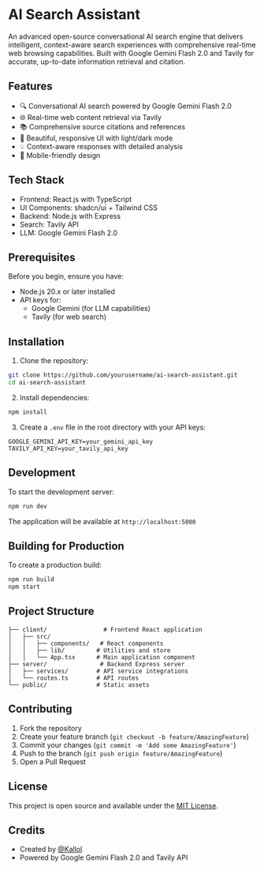 # AI Search Assistant

An advanced open-source conversational AI search engine that delivers intelligent, context-aware search experiences with comprehensive real-time web browsing capabilities. Built with Google Gemini Flash 2.0 and Tavily for accurate, up-to-date information retrieval and citation.

## Features

- 🔍 Conversational AI search powered by Google Gemini Flash 2.0
- 🌐 Real-time web content retrieval via Tavily
- 📚 Comprehensive source citations and references
- 🎨 Beautiful, responsive UI with light/dark mode
- 💡 Context-aware responses with detailed analysis
- 📱 Mobile-friendly design

## Tech Stack

- Frontend: React.js with TypeScript
- UI Components: shadcn/ui + Tailwind CSS
- Backend: Node.js with Express
- Search: Tavily API
- LLM: Google Gemini Flash 2.0

## Prerequisites

Before you begin, ensure you have:
- Node.js 20.x or later installed
- API keys for:
  - Google Gemini (for LLM capabilities)
  - Tavily (for web search)

## Installation

1. Clone the repository:
```bash
git clone https://github.com/yourusername/ai-search-assistant.git
cd ai-search-assistant
```

2. Install dependencies:
```bash
npm install
```

3. Create a `.env` file in the root directory with your API keys:
```env
GOOGLE_GEMINI_API_KEY=your_gemini_api_key
TAVILY_API_KEY=your_tavily_api_key
```

## Development

To start the development server:

```bash
npm run dev
```

The application will be available at `http://localhost:5000`

## Building for Production

To create a production build:

```bash
npm run build
npm start
```

## Project Structure

```
├── client/                # Frontend React application
│   ├── src/
│   │   ├── components/   # React components
│   │   ├── lib/         # Utilities and store
│   │   └── App.tsx      # Main application component
├── server/               # Backend Express server
│   ├── services/        # API service integrations
│   └── routes.ts        # API routes
└── public/              # Static assets
```

## Contributing

1. Fork the repository
2. Create your feature branch (`git checkout -b feature/AmazingFeature`)
3. Commit your changes (`git commit -m 'Add some AmazingFeature'`)
4. Push to the branch (`git push origin feature/AmazingFeature`)
5. Open a Pull Request

## License

This project is open source and available under the [MIT License](LICENSE).

## Credits

- Created by [@Kallol](https://www.linkedin.com/in/kallol-halder-195592b/)
- Powered by Google Gemini Flash 2.0 and Tavily API
